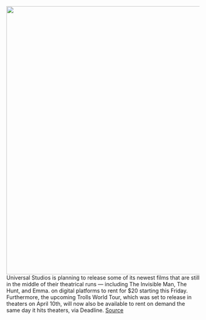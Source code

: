 <img src='https://cdn.vox-cdn.com/thumbor/GpX5Tap6lvYrZBZmFaH8CaCmdwU=/0x0:5000x2073/1200x800/filters:focal(2100x637:2900x1437)/cdn.vox-cdn.com/uploads/chorus_image/image/66508883/Trolls_World_Tour_2.0.jpg' width='700px' /><br/>
Universal Studios is planning to release some of its newest films that are still in the middle of their theatrical runs — including The Invisible Man, The Hunt, and Emma. on digital platforms to rent for $20 starting this Friday. Furthermore, the upcoming Trolls World Tour, which was set to release in theaters on April 10th, will now also be available to rent on demand the same day it hits theaters, via Deadline.
<a href='https://www.theverge.com/2020/3/16/21182142/universal-films-theater-early-release-rentals-price-on-demand-movies'> Source <a/>